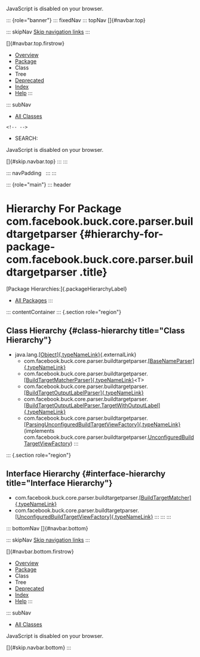 <div>

JavaScript is disabled on your browser.

</div>

::: {role="banner"}
::: fixedNav
::: topNav
[]{#navbar.top}

::: skipNav
[Skip navigation links](#skip.navbar.top "Skip navigation links")
:::

[]{#navbar.top.firstrow}

-   [Overview](../../../../../../index.html)
-   [Package](package-summary.html)
-   Class
-   Tree
-   [Deprecated](../../../../../../deprecated-list.html)
-   [Index](../../../../../../index-all.html)
-   [Help](../../../../../../help-doc.html)
:::

::: subNav
-   [All Classes](../../../../../../allclasses.html)

```{=html}
<!-- -->
```
-   SEARCH:

<div>

<div>

JavaScript is disabled on your browser.

</div>

</div>

[]{#skip.navbar.top}
:::
:::

::: navPadding
 
:::
:::

::: {role="main"}
::: header
# Hierarchy For Package com.facebook.buck.core.parser.buildtargetparser {#hierarchy-for-package-com.facebook.buck.core.parser.buildtargetparser .title}

[Package Hierarchies:]{.packageHierarchyLabel}

-   [All Packages](../../../../../../overview-tree.html)
:::

::: contentContainer
::: {.section role="region"}
## Class Hierarchy {#class-hierarchy title="Class Hierarchy"}

-   java.lang.[[Object]{.typeNameLink}](http://docs.oracle.com/javase/7/docs/api/java/lang/Object.html?is-external=true "class or interface in java.lang"){.externalLink}
    -   com.facebook.buck.core.parser.buildtargetparser.[[BaseNameParser]{.typeNameLink}](BaseNameParser.html "class in com.facebook.buck.core.parser.buildtargetparser")
    -   com.facebook.buck.core.parser.buildtargetparser.[[BuildTargetMatcherParser]{.typeNameLink}](BuildTargetMatcherParser.html "class in com.facebook.buck.core.parser.buildtargetparser")\<T\>
    -   com.facebook.buck.core.parser.buildtargetparser.[[BuildTargetOutputLabelParser]{.typeNameLink}](BuildTargetOutputLabelParser.html "class in com.facebook.buck.core.parser.buildtargetparser")
    -   com.facebook.buck.core.parser.buildtargetparser.[[BuildTargetOutputLabelParser.TargetWithOutputLabel]{.typeNameLink}](BuildTargetOutputLabelParser.TargetWithOutputLabel.html "class in com.facebook.buck.core.parser.buildtargetparser")
    -   com.facebook.buck.core.parser.buildtargetparser.[[ParsingUnconfiguredBuildTargetViewFactory]{.typeNameLink}](ParsingUnconfiguredBuildTargetViewFactory.html "class in com.facebook.buck.core.parser.buildtargetparser")
        (implements
        com.facebook.buck.core.parser.buildtargetparser.[UnconfiguredBuildTargetViewFactory](UnconfiguredBuildTargetViewFactory.html "interface in com.facebook.buck.core.parser.buildtargetparser"))
:::

::: {.section role="region"}
## Interface Hierarchy {#interface-hierarchy title="Interface Hierarchy"}

-   com.facebook.buck.core.parser.buildtargetparser.[[BuildTargetMatcher]{.typeNameLink}](BuildTargetMatcher.html "interface in com.facebook.buck.core.parser.buildtargetparser")
-   com.facebook.buck.core.parser.buildtargetparser.[[UnconfiguredBuildTargetViewFactory]{.typeNameLink}](UnconfiguredBuildTargetViewFactory.html "interface in com.facebook.buck.core.parser.buildtargetparser")
:::
:::
:::

::: bottomNav
[]{#navbar.bottom}

::: skipNav
[Skip navigation links](#skip.navbar.bottom "Skip navigation links")
:::

[]{#navbar.bottom.firstrow}

-   [Overview](../../../../../../index.html)
-   [Package](package-summary.html)
-   Class
-   Tree
-   [Deprecated](../../../../../../deprecated-list.html)
-   [Index](../../../../../../index-all.html)
-   [Help](../../../../../../help-doc.html)
:::

::: subNav
-   [All Classes](../../../../../../allclasses.html)

<div>

<div>

JavaScript is disabled on your browser.

</div>

</div>

[]{#skip.navbar.bottom}
:::
